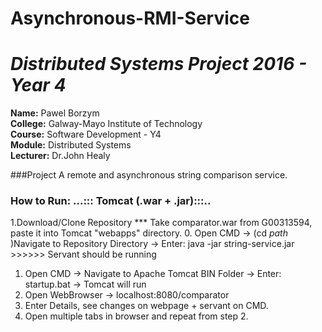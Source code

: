 # Asynchronous-RMI-Service

# *Distributed Systems Project 2016 - Year 4*

**Name:** Pawel Borzym </br>
**College:** Galway-Mayo Institute of Technology </br>
**Course:** Software Development - Y4 </br>
**Module:** Distributed Systems </br>
**Lecturer:** Dr.John Healy </br>

###Project
A remote and asynchronous string comparison service.


### How to Run: ...::: Tomcat (.war + .jar):::..
1.Download/Clone Repository
***  Take comparator.war from G00313594, paste it into Tomcat "webapps" directory.
0. Open CMD -> (cd *path* )Navigate to Repository Directory -> Enter: java -jar string-service.jar  >>>>>> Servant should be running
1. Open CMD -> Navigate to Apache Tomcat BIN Folder -> Enter: startup.bat -> Tomcat will run
2. Open WebBrowser -> localhost:8080/comparator
3. Enter Details, see changes on webpage + servant on CMD.
4. Open multiple tabs in browser and repeat from step 2.
